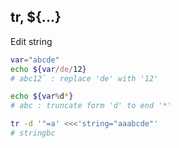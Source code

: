 tr, ${...}
---
Edit string
```sh
var="abcde"
echo ${var/de/12}
# abc12` : replace 'de' with '12' 

echo ${var%d*}
# abc : truncate form 'd' to end '*'

tr -d '"=a' <<<'string="aaabcde"'
# stringbc
```
